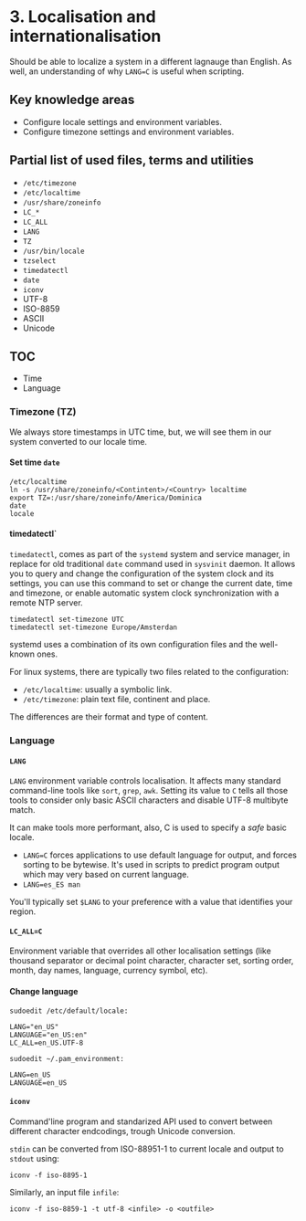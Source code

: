 # 3. Localisation and internationalisation

Should be able to localize a system in a different lagnauge than English. As well, an understanding of why `LANG=C` is useful when scripting.

## Key knowledge areas

* Configure locale settings and environment variables.
* Configure timezone settings and environment variables.

## Partial list of used files, terms and utilities

* `/etc/timezone`
* `/etc/localtime`
* `/usr/share/zoneinfo`
* `LC_*`
* `LC_ALL`
* `LANG`
* `TZ`
* `/usr/bin/locale`
* `tzselect`
* `timedatectl`
* `date`
* `iconv`
* UTF-8
* ISO-8859
* ASCII
* Unicode

## TOC

* Time
* Language

### Timezone (TZ)

We always store timestamps in UTC time, but, we will see them in our system converted to our locale time.

#### Set time `date`

```
/etc/localtime
ln -s /usr/share/zoneinfo/<Contintent>/<Country> localtime
export TZ=:/usr/share/zoneinfo/America/Dominica
date
locale
```

#### timedatectl`

`timedatectl`, comes as part of the `systemd` system and service manager, in replace for old traditional `date` command used in `sysvinit` daemon. It allows you to query and change the configuration of the system clock and its settings, you can use this command to set or change the current date, time and timezone, or enable automatic system clock synchronization with a remote NTP server.

```
timedatectl set-timezone UTC
timedatectl set-timezone Europe/Amsterdan
```

systemd uses a combination of its own configuration files and the well-known ones.

For linux systems, there are typically two files related to the configuration:

* `/etc/localtime`: usually a symbolic link.
* `/etc/timezone`: plain text file, continent and place.

The differences are their format and type of content.

### Language

#### `LANG`

`LANG` environment variable controls localisation. It affects many standard command-line tools like `sort`, `grep`, `awk`. Setting its value to `C` tells all those tools to consider only basic ASCII characters and disable UTF-8 multibyte match.

It can make tools more performant, also, C is used to specify a _safe_ basic locale.

* `LANG=C` forces applications to use default language for output, and forces sorting to be bytewise. It's used in scripts to predict program output which may very based on current language.
* `LANG=es_ES man`

You'll typically set `$LANG` to your preference with a value that identifies your region.

#### `LC_ALL=C`

Environment variable that overrides all other localisation settings (like thousand separator or decimal point character, character set, sorting order, month, day names, language, currency symbol, etc).

#### Change language

```
sudoedit /etc/default/locale:

LANG="en_US"
LANGUAGE="en_US:en"
LC_ALL=en_US.UTF-8 

sudoedit ~/.pam_environment:

LANG=en_US
LANGUAGE=en_US
```

#### `iconv`

Command'line program and standarized API used to convert between different character endcodings, trough Unicode conversion.

`stdin` can be converted from ISO-88951-1 to current locale and output to `stdout` using:

```
iconv -f iso-8895-1
```

Similarly, an input file `infile`:

```
iconv -f iso-8859-1 -t utf-8 <infile> -o <outfile>
```
